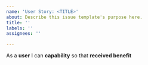 ```yaml
---
name: 'User Story: <TITLE>'
about: Describe this issue template's purpose here.
title: ''
labels: ''
assignees: ''

---
```


As a **user** I can **capability** so that **received benefit**
